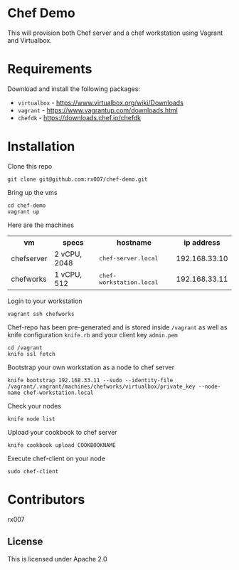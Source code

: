 # Chef Demo

This will provision both Chef server and a chef workstation using Vagrant and Virtualbox.

# Requirements

Download and install the following packages:

 - `virtualbox` - https://www.virtualbox.org/wiki/Downloads
 - `vagrant` - https://www.vagrantup.com/downloads.html
 - `chefdk` - https://downloads.chef.io/chefdk


# Installation

Clone this repo
```
git clone git@github.com:rx007/chef-demo.git
```

Bring up the vms
```
cd chef-demo
vagrant up
```

Here are the machines
<table>
  <tr>
    <th>vm</th>
    <th>specs</th>
    <th>hostname</th>
    <th>ip address</th>
  </tr>
  <tr>
    <td>chefserver</td>
    <td>2 vCPU, 2048</td>
    <td><tt>chef-server.local</tt></td>
    <td>192.168.33.10</td>
  </tr>
  <tr>
    <td>chefworks</td>
    <td>1 vCPU, 512</td>
    <td><tt>chef-workstation.local</tt></td>
    <td>192.168.33.11</td>
  </tr>
</table>

Login to your workstation
```
vagrant ssh chefworks
```

Chef-repo has been pre-generated and is stored inside `/vagrant` as well as knife configuration `knife.rb` and your client key `admin.pem`
```
cd /vagrant
knife ssl fetch
```

Bootstrap your own workstation as a node to chef server
```
knife bootstrap 192.168.33.11 --sudo --identity-file /vagrant/.vagrant/machines/chefworks/virtualbox/private_key --node-name chef-workstation.local
```

Check your nodes
```
knife node list
```

Upload your cookbook to chef server
```
knife cookbook upload COOKBOOKNAME
```

Execute chef-client on your node
```
sudo chef-client
```

# Contributors

rx007

## License

This is licensed under Apache 2.0
